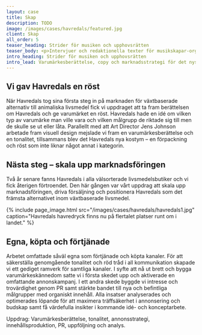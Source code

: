 ```yaml
---
layout: case
title: Skap
description: TODO
image: /images/cases/havredals/featured.jpg
client: Skap
all_order: 5
teaser_heading: Strider för musiken och upphovsrätten
teaser_body: <p>Intervjuer och redaktionella texter för musikskapar-organisationen SKAP.</p>
intro_heading: Strider för musiken och upphovsrätten
intro_lead: Varumärkesberättelse, copy och marknadsstrategi för det nystartade företaget som tillverkar havrebaserade livsmedel.
---
```

## Vi gav Havredals en röst

När Havredals tog sina första steg in på marknaden för växtbaserade alternativ till animaliska livsmedel fick vi uppdraget att ta fram berättelsen om Havredals och ge varumärket en röst. Havredals hade en idé om vilken typ av varumärke man ville vara och vilken målgrupp de riktade sig till men de skulle se ut eller låta. Parallellt med att Art Director Jens Johnson arbetade fram visuell design mejslade vi fram en varumärkesberättelse och en tonalitet, tillsammans blev det Havredals nya kostym – en förpackning och röst som inte liknar något annat i kategorin.

## Nästa steg – skala upp marknadsföringen

Två år senare fanns Havredals i alla välsorterade livsmedelsbutiker och vi fick återigen förtroendet. Den här gången var vårt uppdrag att skala upp marknadsföringen, driva försäljning och positionera Havredals som det främsta alternativet inom växtbaserade livsmedel.

{%
  include page_image.html
  src="/images/cases/havredals/havredals1.jpg"
  caption="Havredals havredryck finns nu på flertalet platser runt om i landet."
%}

## Egna, köpta och förtjänade

Arbetet omfattade såväl egna som förtjänade och köpta kanaler. För att säkerställa genomgående tonalitet och röd tråd i all kommunikation skapade vi ett gediget ramverk för samtliga kanaler. I syfte att nå ut brett och bygga varumärkeskännedom satte vi i första skedet upp och aktiverade en omfattande annonskampanj. I ett andra skede byggde vi intresse och trovärdighet genom PR samt stärkte bandet till nya och befintliga målgrupper med organiskt innehåll. Alla insatser analyserades och optimerades löpande för att maximera träffsäkerhet i annonsering och budskap samt få värdefulla insikter i kommande idé- och konceptarbete.

Uppdrag: Varumärkesberättelse, tonalitet, annonsstrategi, innehållsproduktion, PR, uppföljning och analys. 
